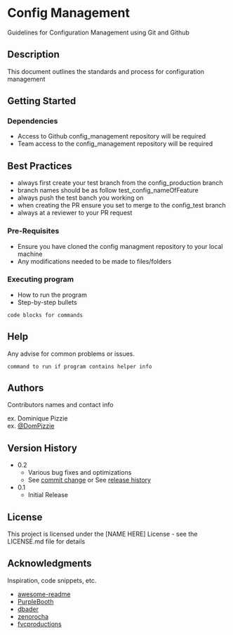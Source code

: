 # Config Management

Guidelines for Configuration Management using Git and Github

## Description

This document outlines the standards and process for configuration management

## Getting Started

### Dependencies

* Access to Github config_management repository will be required
* Team access to the config_management repository will be required

## Best Practices

* always first create your test branch from the config_production branch
* branch names should be as follow test_config_nameOfFeature
* always push the test banch you working on
* when creating the PR ensure you set to merge to the config_test branch
* always at a reviewer to your PR request

### Pre-Requisites 

* Ensure you have cloned the config managment repository to your local machine
* Any modifications needed to be made to files/folders

### Executing program

* How to run the program
* Step-by-step bullets
```
code blocks for commands
```

## Help

Any advise for common problems or issues.
```
command to run if program contains helper info
```

## Authors

Contributors names and contact info

ex. Dominique Pizzie  
ex. [@DomPizzie](https://twitter.com/dompizzie)

## Version History

* 0.2
    * Various bug fixes and optimizations
    * See [commit change]() or See [release history]()
* 0.1
    * Initial Release

## License

This project is licensed under the [NAME HERE] License - see the LICENSE.md file for details

## Acknowledgments

Inspiration, code snippets, etc.
* [awesome-readme](https://github.com/matiassingers/awesome-readme)
* [PurpleBooth](https://gist.github.com/PurpleBooth/109311bb0361f32d87a2)
* [dbader](https://github.com/dbader/readme-template)
* [zenorocha](https://gist.github.com/zenorocha/4526327)
* [fvcproductions](https://gist.github.com/fvcproductions/1bfc2d4aecb01a834b46)
